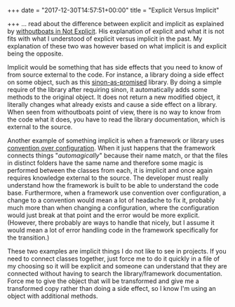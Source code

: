 +++
date = "2017-12-30T14:57:51+00:00"
title = "Explicit Versus Implicit"

+++
... read about the difference between explicit and implicit as explained by [withoutboats in Not Explicit](https://boats.gitlab.io/blog/post/2017-12-27-things-explicit-is-not/). His explanation of explicit and what it is not fits with what I understood of explicit versus implicit in the past. My explanation of these two was however based on what implicit is and explicit being the opposite.

Implicit would be something that has side effects that you need to know of from source external to the code. For instance, a library doing a side effect on some object, such as this [sinon-as-promised](https://www.npmjs.com/package/sinon-as-promised) library. By doing a simple require of the library after requiring sinon, it automatically adds some methods to the original object. It does not return a new modified object, it literally changes what already exists and cause a side effect on a library. When seen from withoutboats point of view, there is no way to know from the code what it does, you have to read the library documentation, which is external to the source.

Another example of something implicit is when a framework or library uses [convention over configuration](https://en.wikipedia.org/wiki/Convention_over_configuration). When it just happens that the framework connects things "_automagically_" because their name match, or that the files in distinct folders have the same name and therefore some magic is performed between the classes from each, it is implicit and once again requires knowledge external to the source. The developer must really understand how the framework is built to be able to understand the code base. Furthermore, when a framework use convention over configuration, a change to a convention would mean a lot of headache to fix it, probably much more than when changing a configuration, where the configuration would just break at that point and the error would be more explicit. (However, there probably are ways to handle that nicely, but I assume it would mean a lot of error handling code in the framework specifically for the transition.)

These two examples are implicit things I do not like to see in projects. If you need to connect classes together, just force me to do it quickly in a file of my choosing so it will be explicit and someone can understand that they are connected without having to search the library/framework documentation. Force me to give the object that will be transformed and give me a transformed copy rather than doing a side effect, so I know I'm using an object with additional methods.
